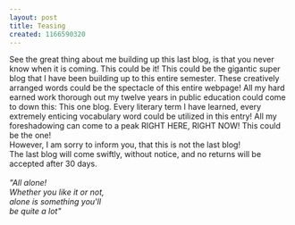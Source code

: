 ```yaml
---
layout: post
title: Teasing
created: 1166590320
---
```

<p>See the great thing about me building up this last blog, is that you never know when it is coming. This could be it! This could be the gigantic super blog that I have been building up to this entire semester. These creatively arranged words could be the spectacle of this entire webpage! All my hard earned work thorough out my twelve years in public education could come to down this: This one blog. Every literary term I have learned, every extremely enticing vocabulary word could be utilized in this entry! All my foreshadowing can come to a peak RIGHT HERE, RIGHT NOW! This could be the one!<br />
	However, I am sorry to inform you, that this is not the last blog!<br />
	The last blog will come swiftly, without notice, and no returns will be accepted after 30 days.<br />
	<br />
	<span class="sqq" style="font-style: italic;">&quot;All alone!<br />
	Whether you like it or not,<br />
	alone is something you&#39;ll<br />
	be quite a lot&quot;</span><br />
	&nbsp;</p>
